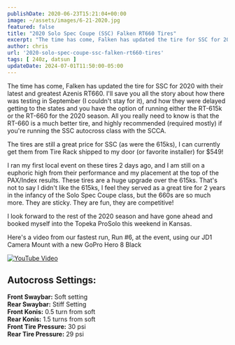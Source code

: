```yaml
---
publishDate: 2020-06-23T15:21:04+00:00
image: ~/assets/images/6-21-2020.jpg
featured: false
title: "2020 Solo Spec Coupe (SSC) Falken RT660 Tires"
excerpt: "The time has come, Falken has updated the tire for SSC for 2020 with their latest and greatest Azenis RT660. "
author: chris
url: '2020-solo-spec-coupe-ssc-falken-rt660-tires'
tags: [ 240z, datsun ]
updateDate: 2024-07-01T11:50:00-05:00
---
```


The time has come, Falken has updated the tire for SSC for 2020 with their latest and greatest Azenis RT660. I'll save you all the story about how there was testing in September (I couldn't stay for it), and how they were delayed getting to the states and you have the option of running either the RT-615k or the RT-660 for the 2020 season. All you really need to know is that the RT-660 is a much better tire, and highly recommended (required mostly) if you're running the SSC autocross class with the SCCA.

The tires are still a great price for SSC (as were the 615ks), I can currently get them from Tire Rack shipped to my door (or favorite installer) for $549!

I ran my first local event on these tires 2 days ago, and I am still on a euphoric high from their performance and my placement at the top of the PAX/Index results. These tires are a huge upgrade over the 615ks. That's not to say I didn't like the 615ks, I feel they served as a great tire for 2 years in the infancy of the Solo Spec Coupe class, but the 660s are so much more. They are sticky. They are fun, they are competitive!

I look forward to the rest of the 2020 season and have gone ahead and booked myself into the Topeka ProSolo this weekend in Kansas.

Here's a video from our fastest run, Run #6, at the event, using our JD1 Camera Mount with a new GoPro Hero 8 Black

[![YouTube Video](https://www.youtube.com/embed/0sm0iK9IifU)](https://www.youtube.com/embed/0sm0iK9IifU)

## Autocross Settings:
**Front Swaybar:** Soft setting  
**Rear Swaybar:** Stiff Setting  
**Front Konis:** 0.5 turn from soft  
**Rear Konis:** 1.5 turns from soft  
**Front Tire Pressure:** 30 psi  
**Rear Tire Pressure:** 29 psi
